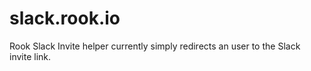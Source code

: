 # slack.rook.io

Rook Slack Invite helper currently simply redirects an user to the Slack invite link.
